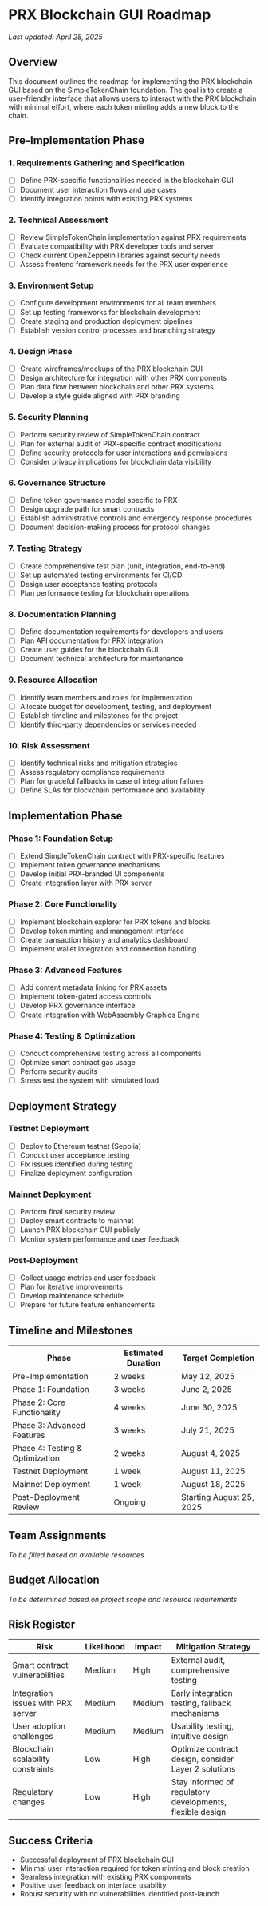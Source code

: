 # PRX Blockchain GUI Roadmap

*Last updated: April 28, 2025*

## Overview

This document outlines the roadmap for implementing the PRX blockchain GUI based on the SimpleTokenChain foundation. The goal is to create a user-friendly interface that allows users to interact with the PRX blockchain with minimal effort, where each token minting adds a new block to the chain.

## Pre-Implementation Phase

### 1. Requirements Gathering and Specification
- [ ] Define PRX-specific functionalities needed in the blockchain GUI
- [ ] Document user interaction flows and use cases
- [ ] Identify integration points with existing PRX systems

### 2. Technical Assessment
- [ ] Review SimpleTokenChain implementation against PRX requirements
- [ ] Evaluate compatibility with PRX developer tools and server
- [ ] Check current OpenZeppelin libraries against security needs
- [ ] Assess frontend framework needs for the PRX user experience

### 3. Environment Setup
- [ ] Configure development environments for all team members
- [ ] Set up testing frameworks for blockchain development
- [ ] Create staging and production deployment pipelines
- [ ] Establish version control processes and branching strategy

### 4. Design Phase
- [ ] Create wireframes/mockups of the PRX blockchain GUI
- [ ] Design architecture for integration with other PRX components
- [ ] Plan data flow between blockchain and other PRX systems
- [ ] Develop a style guide aligned with PRX branding

### 5. Security Planning
- [ ] Perform security review of SimpleTokenChain contract
- [ ] Plan for external audit of PRX-specific contract modifications
- [ ] Define security protocols for user interactions and permissions
- [ ] Consider privacy implications for blockchain data visibility

### 6. Governance Structure
- [ ] Define token governance model specific to PRX
- [ ] Design upgrade path for smart contracts
- [ ] Establish administrative controls and emergency response procedures
- [ ] Document decision-making process for protocol changes

### 7. Testing Strategy
- [ ] Create comprehensive test plan (unit, integration, end-to-end)
- [ ] Set up automated testing environments for CI/CD
- [ ] Design user acceptance testing protocols
- [ ] Plan performance testing for blockchain operations

### 8. Documentation Planning
- [ ] Define documentation requirements for developers and users
- [ ] Plan API documentation for PRX integration
- [ ] Create user guides for the blockchain GUI
- [ ] Document technical architecture for maintenance

### 9. Resource Allocation
- [ ] Identify team members and roles for implementation
- [ ] Allocate budget for development, testing, and deployment
- [ ] Establish timeline and milestones for the project
- [ ] Identify third-party dependencies or services needed

### 10. Risk Assessment
- [ ] Identify technical risks and mitigation strategies
- [ ] Assess regulatory compliance requirements
- [ ] Plan for graceful fallbacks in case of integration failures
- [ ] Define SLAs for blockchain performance and availability

## Implementation Phase

### Phase 1: Foundation Setup
- [ ] Extend SimpleTokenChain contract with PRX-specific features
- [ ] Implement token governance mechanisms
- [ ] Develop initial PRX-branded UI components
- [ ] Create integration layer with PRX server

### Phase 2: Core Functionality
- [ ] Implement blockchain explorer for PRX tokens and blocks
- [ ] Develop token minting and management interface
- [ ] Create transaction history and analytics dashboard
- [ ] Implement wallet integration and connection handling

### Phase 3: Advanced Features
- [ ] Add content metadata linking for PRX assets
- [ ] Implement token-gated access controls
- [ ] Develop PRX governance interface
- [ ] Create integration with WebAssembly Graphics Engine

### Phase 4: Testing & Optimization
- [ ] Conduct comprehensive testing across all components
- [ ] Optimize smart contract gas usage
- [ ] Perform security audits
- [ ] Stress test the system with simulated load

## Deployment Strategy

### Testnet Deployment
- [ ] Deploy to Ethereum testnet (Sepolia)
- [ ] Conduct user acceptance testing
- [ ] Fix issues identified during testing
- [ ] Finalize deployment configuration

### Mainnet Deployment
- [ ] Perform final security review
- [ ] Deploy smart contracts to mainnet
- [ ] Launch PRX blockchain GUI publicly
- [ ] Monitor system performance and user feedback

### Post-Deployment
- [ ] Collect usage metrics and user feedback
- [ ] Plan for iterative improvements
- [ ] Develop maintenance schedule
- [ ] Prepare for future feature enhancements

## Timeline and Milestones

| Phase | Estimated Duration | Target Completion |
|-------|-------------------|-------------------|
| Pre-Implementation | 2 weeks | May 12, 2025 |
| Phase 1: Foundation | 3 weeks | June 2, 2025 |
| Phase 2: Core Functionality | 4 weeks | June 30, 2025 |
| Phase 3: Advanced Features | 3 weeks | July 21, 2025 |
| Phase 4: Testing & Optimization | 2 weeks | August 4, 2025 |
| Testnet Deployment | 1 week | August 11, 2025 |
| Mainnet Deployment | 1 week | August 18, 2025 |
| Post-Deployment Review | Ongoing | Starting August 25, 2025 |

## Team Assignments

*To be filled based on available resources*

## Budget Allocation

*To be determined based on project scope and resource requirements*

## Risk Register

| Risk | Likelihood | Impact | Mitigation Strategy |
|------|------------|--------|---------------------|
| Smart contract vulnerabilities | Medium | High | External audit, comprehensive testing |
| Integration issues with PRX server | Medium | Medium | Early integration testing, fallback mechanisms |
| User adoption challenges | Medium | Medium | Usability testing, intuitive design |
| Blockchain scalability constraints | Low | High | Optimize contract design, consider Layer 2 solutions |
| Regulatory changes | Low | High | Stay informed of regulatory developments, flexible design |

## Success Criteria

- Successful deployment of PRX blockchain GUI
- Minimal user interaction required for token minting and block creation
- Seamless integration with existing PRX components
- Positive user feedback on interface usability
- Robust security with no vulnerabilities identified post-launch